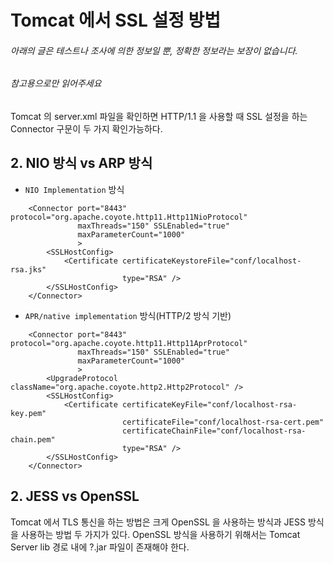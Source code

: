 # Tomcat 에서 SSL 설정 방법
###### 아래의 글은 테스트나 조사에 의한 정보일 뿐, 정확한 정보라는 보장이 없습니다.
###### 참고용으로만 읽어주세요

Tomcat 의 server.xml 파일을 확인하면 HTTP/1.1 을 사용할 때 SSL 설정을 하는 Connector 구문이 두 가지 확인가능하다.

## 2. NIO 방식 vs ARP 방식
* `NIO Implementation` 방식
```
    <Connector port="8443" protocol="org.apache.coyote.http11.Http11NioProtocol"
               maxThreads="150" SSLEnabled="true"
               maxParameterCount="1000"
               >
        <SSLHostConfig>
            <Certificate certificateKeystoreFile="conf/localhost-rsa.jks"
                         type="RSA" />
        </SSLHostConfig>
    </Connector>
```   



* `APR/native implementation` 방식(HTTP/2 방식 기반)
```
    <Connector port="8443" protocol="org.apache.coyote.http11.Http11AprProtocol"
               maxThreads="150" SSLEnabled="true"
               maxParameterCount="1000"
               >
        <UpgradeProtocol className="org.apache.coyote.http2.Http2Protocol" />
        <SSLHostConfig>
            <Certificate certificateKeyFile="conf/localhost-rsa-key.pem"
                         certificateFile="conf/localhost-rsa-cert.pem"
                         certificateChainFile="conf/localhost-rsa-chain.pem"
                         type="RSA" />
        </SSLHostConfig>
    </Connector>
```   


## 2. JESS vs OpenSSL
Tomcat 에서 TLS 통신을 하는 방법은 크게 OpenSSL 을 사용하는 방식과 JESS 방식을 사용하는 방법 두 가지가 있다.
OpenSSL 방식을 사용하기 위해서는 Tomcat Server lib 경로 내에 ?.jar 파일이 존재해야 한다.